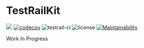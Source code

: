 # TestRailKit
![](https://img.shields.io/badge/Swift-5.3-orange.svg?style=svg) [![codecov](https://codecov.io/gh/jonny7/testrail-kit/branch/master/graph/badge.svg)](https://codecov.io/gh/jonny7/testrail-kit) ![testrail-ci](https://github.com/jonny7/testrail-kit/workflows/testrail-ci/badge.svg) ![license](https://img.shields.io/github/license/jonny7/testrail-kit) [![Maintainability](https://api.codeclimate.com/v1/badges/58d6e1a7f9f8038f92c8/maintainability)](https://codeclimate.com/github/jonny7/testrail-kit/maintainability)


Work In Progress
